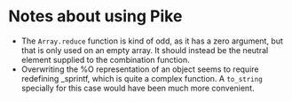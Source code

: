 # Notes about using Pike

* The `Array.reduce` function is kind of odd, as it has a zero
  argument, but that is only used on an empty array. It should instead
  be the neutral element supplied to the combination function.
* Overwriting the %O representation of an object seems to require
  redefining _sprintf, which is quite a complex function. A
  `to_string` specially for this case would have been much more
  convenient.

